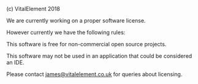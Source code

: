 (c) VitalElement 2018

We are currently working on a proper software license.

However currently we have the following rules:

This software is free for non-commercial open source projects.

This software may not be used in an application that could be considered an IDE.

Please contact james@vitalelement.co.uk for queries about licensing.
